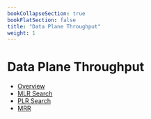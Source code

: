 ```yaml
---
bookCollapseSection: true
bookFlatSection: false
title: "Data Plane Throughput"
weight: 1
---
```


# Data Plane Throughput

- [Overview](data_plane_throughput)
- [MLR Search](mlr_search)
- [PLR Search](plr_search)
- [MRR](mrr)
